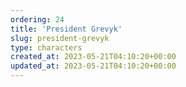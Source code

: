 ```yaml
---
ordering: 24
title: 'President Grevyk'
slug: president-grevyk
type: characters
created_at: 2023-05-21T04:10:20+00:00
updated_at: 2023-05-21T04:10:20+00:00
---
```

